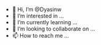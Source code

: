 - 👋 Hi, I’m @Dyasinw
- 👀 I’m interested in ...
- 🌱 I’m currently learning ...
- 💞️ I’m looking to collaborate on ...
- 📫 How to reach me ...

<!---
Dyasinw/Dyasinw is a ✨ special ✨ repository because its `README.md` (this file) appears on your GitHub profile.
You can click the Preview link to take a look at your changes.
--->

